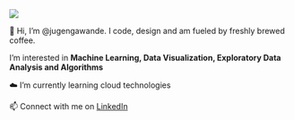<img src="https://drive.google.com/uc?export=download&id=1ZX_10ln1GQ-I4yKoD2nmlzoTOYluLZ4e">


👋 Hi, I’m @jugengawande. I code, design and am fueled by freshly brewed coffee.

I’m interested in **Machine Learning, Data Visualization, Exploratory Data Analysis and Algorithms**

☁️ I’m currently learning cloud technologies 

📫 Connect with me on [LinkedIn](https://www.linkedin.com/in/jugen-gawande)



